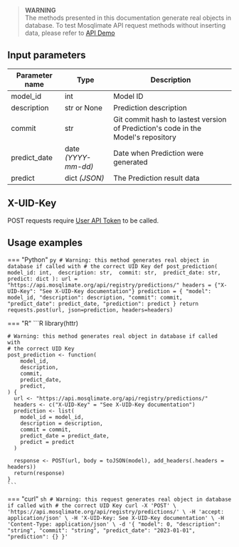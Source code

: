 > **WARNING**  
> The methods presented in this documentation generate real objects in database. To test Mosqlimate API request methods without inserting data, please refer to [API Demo](https://api.mosqlimate.org/api/docs)

## Input parameters 
| Parameter name | Type | Description |
|--|--|--|
| model_id | int | Model ID | 
| description | str or None | Prediction description |
| commit | str | Git commit hash to lastest version of Prediction's code in the Model's repository |
| predict_date | date _(YYYY-mm-dd)_ | Date when Prediction were generated |
| predict | dict _(JSON)_ | The Prediction result data |

## X-UID-Key
POST requests require [User API Token](uid-key.md) to be called.

## Usage examples

=== "Python"
    ```py
    # Warning: this method generates real object in database if called with
    # the correct UID Key
    def post_prediction(
        model_id: int, 
        description: str, 
        commit: str, 
        predict_date: str, 
        predict: dict
    ):
        url = "https://api.mosqlimate.org/api/registry/predictions/"
        headers = {"X-UID-Key": "See X-UID-Key documentation"}
        prediction = {
            "model": model_id,
            "description": description,
            "commit": commit,
            "predict_date": predict_date,
            "prediction": predict
        }
        return requests.post(url, json=prediction, headers=headers)
    ```

=== "R"
    ```R
    library(httr)

    # Warning: this method generates real object in database if called with
    # the correct UID Key
    post_prediction <- function(
        model_id,
        description,
        commit,
        predict_date,
        predict,
    ) {
      url <- "https://api.mosqlimate.org/api/registry/predictions/"
      headers <- c("X-UID-Key" = "See X-UID-Key documentation")
      prediction <- list(
        model_id = model_id,
        description = description,
        commit = commit,
        predict_date = predict_date,
        predict = predict
      )
      
      response <- POST(url, body = toJSON(model), add_headers(.headers = headers))
      return(response)
    }
    ```

=== "curl"
    ```sh
    # Warning: this request generates real object in database if called with
    # the correct UID Key
    curl -X 'POST' \
      'https://api.mosqlimate.org/api/registry/predictions/' \
      -H 'accept: application/json' \
      -H 'X-UID-Key: See X-UID-Key documentation' \
      -H 'Content-Type: application/json' \
      -d '{
      "model": 0,
      "description": "string",
      "commit": "string",
      "predict_date": "2023-01-01",
      "prediction": {}
    }'   
    ```
